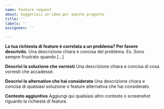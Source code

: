 ```yaml
---
name: Feature request
about: Suggerisci un'idea per questo progetto
title: ''
labels: ''
assignees: ''

---
```


**La tua richiesta di feature è correlata a un problema? Per favore descrivilo.**
Una descrizione chiara e concisa del problema. Es. Sono sempre frustrato quando [...]

**Descrivi la soluzione che vorresti**
Una descrizione chiara e concisa di cosa vorresti che accadesse.

**Descrivi le alternative che hai considerato**
Una descrizione chiara e concisa di qualsiasi soluzione o feature alternativa che hai considerato.

**Contesto aggiuntivo**
Aggiungi qui qualsiasi altro contesto o screenshot riguardo la richiesta di feature.